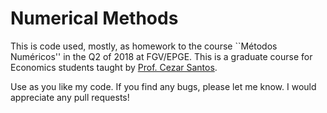 # Numerical Methods
This is code used, mostly, as homework to the course ``Métodos Numéricos'' in the Q2 of 2018 at FGV/EPGE. This is a graduate course for Economics students taught by [Prof. Cezar Santos](https://sites.google.com/site/czrsantos/).

Use as you like my code. If you find any bugs, please let me know. I would appreciate any pull requests!